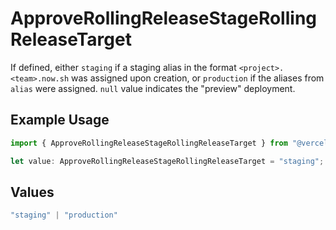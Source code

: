 # ApproveRollingReleaseStageRollingReleaseTarget

If defined, either `staging` if a staging alias in the format `<project>.<team>.now.sh` was assigned upon creation, or `production` if the aliases from `alias` were assigned. `null` value indicates the "preview" deployment.

## Example Usage

```typescript
import { ApproveRollingReleaseStageRollingReleaseTarget } from "@vercel/sdk/models/approverollingreleasestageop.js";

let value: ApproveRollingReleaseStageRollingReleaseTarget = "staging";
```

## Values

```typescript
"staging" | "production"
```